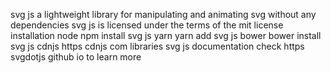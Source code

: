 svg js a lightweight library for manipulating and animating svg without any dependencies svg js is licensed under the terms of the mit license installation node npm install svg js yarn yarn add svg js bower bower install svg js cdnjs https cdnjs com libraries svg js documentation check https svgdotjs github io to learn more